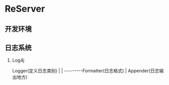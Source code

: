 # ReServer

## 开发环境


## 日志系统
1)
    Log4j

    Logger(定义日志类别)
        |
        | ---------Formatter(日志格式)
        |
    Appender(日志输出地方)
